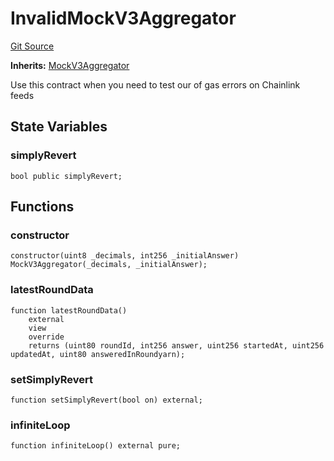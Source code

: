 # InvalidMockV3Aggregator
[Git Source](https://github.com/larrythecucumber321/protocol/blob/aabf2c9d4120808940fb3be9193cb66ea71ac351/contracts/plugins/mocks/InvalidChainlinkMock.sol)

**Inherits:**
[MockV3Aggregator](/tools/docgen/src/contracts/plugins/mocks/ChainlinkMock.sol/contract.MockV3Aggregator.md)

Use this contract when you need to test our of gas errors
on Chainlink feeds


## State Variables
### simplyRevert

```solidity
bool public simplyRevert;
```


## Functions
### constructor


```solidity
constructor(uint8 _decimals, int256 _initialAnswer) MockV3Aggregator(_decimals, _initialAnswer);
```

### latestRoundData


```solidity
function latestRoundData()
    external
    view
    override
    returns (uint80 roundId, int256 answer, uint256 startedAt, uint256 updatedAt, uint80 answeredInRoundyarn);
```

### setSimplyRevert


```solidity
function setSimplyRevert(bool on) external;
```

### infiniteLoop


```solidity
function infiniteLoop() external pure;
```

